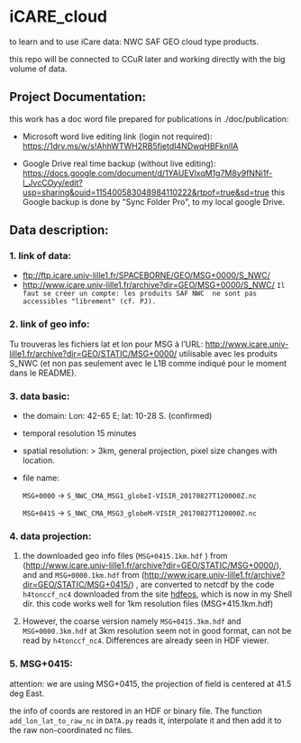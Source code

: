 # iCARE_cloud
to learn and to use iCare data: NWC SAF GEO cloud type products.

this repo will be connected to CCuR later and working directly with the big volume of data.

## Project Documentation:

this work has a doc word file prepared for publications in ./doc/publication:
- Microsoft word live editing link (login not required):
https://1drv.ms/w/s!AhhWTWH2RB5fjetdI4NDwqHBFknlIA

- Google Drive real time backup (without live editing):
https://docs.google.com/document/d/1YAUEVlxqM1g7M8y9fNNj1f-l_JvcCOyy/edit?usp=sharing&ouid=115400583048984110222&rtpof=true&sd=true
this Google backup is done by "Sync Folder Pro", to my local google Drive.


## Data description: 
### 1. link of data: 
- ftp://ftp.icare.univ-lille1.fr/SPACEBORNE/GEO/MSG+0000/S_NWC/ 
- http://www.icare.univ-lille1.fr/archive?dir=GEO/MSG+0000/S_NWC/ `Il faut se créer un compte: les produits SAF NWC 
ne sont pas accessibles "librement" (cf. PJ).`
### 2. link of geo info:
Tu trouveras les fichiers lat et lon pour MSG à l’URL:
http://www.icare.univ-lille1.fr/archive?dir=GEO/STATIC/MSG+0000/
utilisable avec les produits S_NWC 
(et non pas seulement avec le L1B comme indiqué pour le moment dans le README).

### 3. data basic:
- the domain: Lon: 42-65 E; lat: 10-28 S. (confirmed)
- temporal resolution 15 minutes
- spatial resolution: > 3km, general projection, pixel size changes with location.

- file name:

    `MSG+0000` ->  `S_NWC_CMA_MSG1_globeI-VISIR_20170827T120000Z.nc`

    `MSG+0415` ->  `S_NWC_CMA_MSG3_globeM-VISIR_20170827T120000Z.nc`
   

### 4. data projection:
1. the downloaded geo info files (`MSG+0415.1km.hdf` ) from
(http://www.icare.univ-lille1.fr/archive?dir=GEO/STATIC/MSG+0000/), 
and and `MSG+0000.1km.hdf` from (http://www.icare.univ-lille1.fr/archive?dir=GEO/STATIC/MSG+0415/)
, are converted to netcdf by the code `h4tonccf_nc4` downloaded
from the site [hdfeos](http://hdfeos.org/software/h4cflib.php),
which is now in my Shell dir. this code works well for 1km resolution files (MSG+415.1km.hdf)

2. However, the coarse version namely `MSG+0415.3km.hdf` and 
`MSG+0000.3km.hdf` at 3km resolution seem not in good format, can not be read by 
`h4tonccf_nc4`. Differences are already seen in HDF viewer.


### 5. MSG+0415:

attention: we are using MSG+0415, the projection of field is centered at 41.5 deg East.

the info of coords are restored in an HDF or binary file.
The function `add_lon_lat_to_raw_nc` in `DATA.py` 
reads it, interpolate it and then add it to the raw non-coordinated nc files.



